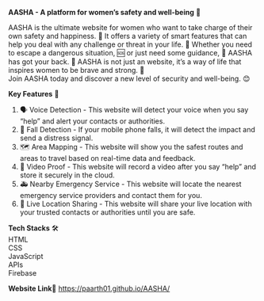 **AASHA - A platform for women’s safety and well-being** 💖

AASHA is the ultimate website for women who want to take charge of their own safety and happiness. 💖 It offers a variety of smart features that can help you deal with any challenge or threat in your life. 🙌 Whether you need to escape a dangerous situation, 🆘 or just need some guidance, 🙏 AASHA has got your back. 👊 AASHA is not just an website, it’s a way of life that inspires women to be brave and strong. 💪  
Join AASHA today and discover a new level of security and well-being. 😊

**Key Features** 🌟  
1. 🗣️ Voice Detection - This website will detect your voice when you say “help” and alert your contacts or authorities.  
2. 📱 Fall Detection - If your mobile phone falls, it will detect the impact and send a distress signal.  
3. 🗺️ Area Mapping - This website will show you the safest routes and areas to travel based on real-time data and feedback.  
4. 🎥 Video Proof - This website will record a video after you say “help” and store it securely in the cloud.  
5. 🚑 Nearby Emergency Service - This website will locate the nearest emergency service providers and contact them for you.  
6. 📍 Live Location Sharing - This website will share your live location with your trusted contacts or authorities until you are safe.  

**Tech Stacks** 🛠️  
HTML  
CSS  
JavaScript  
APIs  
Firebase

**Website Link**🔗
https://paarth01.github.io/AASHA/

